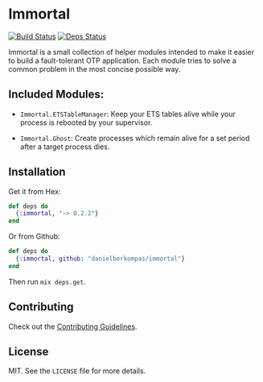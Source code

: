 Immortal
========

[![Build Status](https://danielberkompas.semaphoreci.com/badges/immortal/branches/master.svg?style=shields)](https://danielberkompas.semaphoreci.com/projects/immortal)
[![Deps Status](https://beta.hexfaktor.org/badge/all/github/danielberkompas/immortal.svg)](https://beta.hexfaktor.org/github/danielberkompas/immortal)

Immortal is a small collection of helper modules intended to make it easier
to build a fault-tolerant OTP application. Each module tries to solve a
common problem in the most concise possible way.

## Included Modules:

- `Immortal.ETSTableManager`: Keep your ETS tables alive while your process
  is rebooted by your supervisor.

- `Immortal.Ghost`: Create processes which remain alive for a set period
  after a target process dies.

## Installation

Get it from Hex:

```elixir
def deps do
  {:immortal, "~> 0.2.2"}
end
```

Or from Github:

```elixir
def deps do
  {:immortal, github: "danielberkompas/immortal"}
end
```

Then run `mix deps.get`.

## Contributing
Check out the [Contributing Guidelines](CONTRIBUTING.md).

## License
MIT. See the `LICENSE` file for more details.

